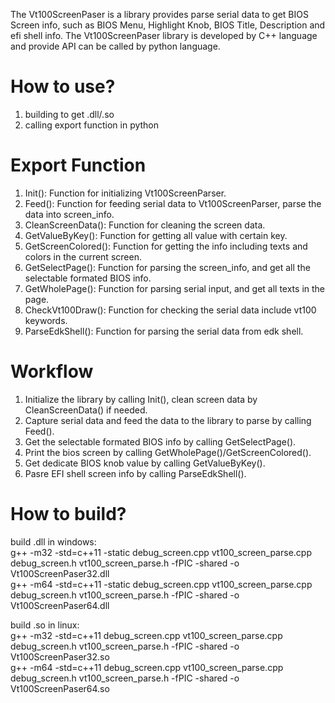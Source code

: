 The Vt100ScreenPaser is a library provides parse serial data to get BIOS Screen info, such as BIOS Menu, Highlight Knob, BIOS Title, Description and efi shell info. The Vt100ScreenPaser library is developed by C++ language and provide API can be called by python language.


# How to use?
1. building to get .dll/.so
2. calling export function in python

# Export Function
1. Init(): Function for initializing Vt100ScreenParser.
2. Feed(): Function for feeding serial data to Vt100ScreenParser, parse the data into screen_info.
3. CleanScreenData(): Function for cleaning the screen data.
4. GetValueByKey(): Function for getting all value with certain key.
5. GetScreenColored(): Function for getting the info including texts and colors in the current screen.
6. GetSelectPage(): Function for parsing the screen_info, and get all the selectable formated BIOS info.
7. GetWholePage(): Function for parsing serial input, and get all texts in the page.
8. CheckVt100Draw(): Function for checking the serial data include vt100 keywords.
9. ParseEdkShell(): Function for parsing the serial data from edk shell.

# Workflow
1. Initialize the library by calling Init(), clean screen data by CleanScreenData() if needed.
2. Capture serial data and feed the data to the library to parse by calling Feed().
3. Get the selectable formated BIOS info by calling GetSelectPage().
4. Print the bios screen by calling GetWholePage()/GetScreenColored().
5. Get dedicate BIOS knob value by calling GetValueByKey().
6. Pasre EFI shell screen info by calling ParseEdkShell().


# How to build?
build .dll in windows:<br>
g++ -m32 -std=c++11 -static debug_screen.cpp  vt100_screen_parse.cpp debug_screen.h  vt100_screen_parse.h -fPIC -shared -o Vt100ScreenPaser32.dll<br>
g++ -m64 -std=c++11 -static debug_screen.cpp  vt100_screen_parse.cpp debug_screen.h  vt100_screen_parse.h -fPIC -shared -o Vt100ScreenPaser64.dll<br>

build .so in linux:<br>
g++ -m32 -std=c++11  debug_screen.cpp  vt100_screen_parse.cpp debug_screen.h  vt100_screen_parse.h -fPIC -shared -o Vt100ScreenPaser32.so<br>
g++ -m64 -std=c++11  debug_screen.cpp  vt100_screen_parse.cpp debug_screen.h  vt100_screen_parse.h -fPIC -shared -o Vt100ScreenPaser64.so<br>
